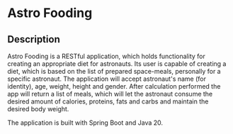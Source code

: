 # Astro Fooding

## Description

Astro Fooding is a RESTful application, which holds functionality
for creating an appropriate diet for astronauts. Its user
is capable of creating a diet, which is based on the list of 
prepared space-meals, personally for a specific astronaut.
The application will accept astronaut's name (for identity), 
age, weight, height and gender. After calculation performed
the app will return a list of meals, which will let the astronaut
consume the desired amount of calories, proteins, fats and carbs 
and maintain the desired body weight.

The application is built with Spring Boot and Java 20.